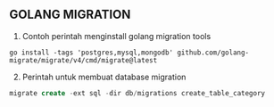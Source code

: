 ## GOLANG MIGRATION ##
1.  Contoh perintah menginstall golang migration tools

```shell
go install -tags 'postgres,mysql,mongodb' github.com/golang-migrate/migrate/v4/cmd/migrate@latest
```

2.  Perintah untuk membuat database migration

```sql
migrate create -ext sql -dir db/migrations create_table_category
```